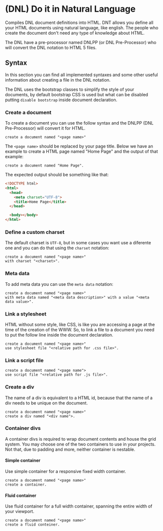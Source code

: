 # (DNL) Do it in Natural Language

Compiles DNL document definitions into HTML. DNT allows you define all your
HTML documents using natural language, like english. The people who create the
document don't need any type of knowledge about HTML.

The DNL have a pre-processor named DNLPP (or DNL Pre-Processor) who will
convert the DNL notation to HTML 5 files.

## Syntax

In this section you can find all implemented syntaxes and some other useful
information about creating a file in the DNL notation.

The DNL uses the bootstrap classes to simplify the style of your documents,
by default bootstrap CSS is used but what can be disabled putting
`disable bootstrap` inside document declaration.

### Create a document
To create a document you can use the follow syntax and the DNLPP
(DNL Pre-Processor) will convert it for HTML.

```
create a document named "<page name>"
```

The `<page name>` should be replaced by your page title.
Below we have an example to create a HTML page named "Home Page" and the output
of that example:

```
create a document named "Home Page".
```

The expected output should be something like that:

```HTML
<!DOCTYPE html>
<html>
  <head>
    <meta charset="UTF-8">
    <title>Home Page</title>
  </head>

  <body></body>
</html>
```

### Define a custom charset
The default charset is `UTF-8`, but in some cases you want use a diferente one
and you can do that using the `charset` notation:

```
create a document named "<page name>"
with charset "<charset>".
```

### Meta data
To add meta data you can use the `meta data` notation:

```
create a document named "<page name>"
with meta data named "<meta data description>" with a value "<meta data value>".
```

### Link a stylesheet
HTML without some style, like CSS, is like you are accessing a page at the time
of the creation of the WWW. So, to link a file to a document you need to
put the follow line inside the document declaration.

```
create a document named "<page name>"
use stylesheet file "<relative path for .css file>".
```

### Link a script file

```
create a document named "<page name">
use script file "<relative path for .js file>".
```

### Create a div
The name of a div is equivalent to a HTML id, because that the name of a div
needs to be unique on the document.

```
create a document named "<page name>"
create a div named "<div name">.
```

### Container divs
A container divs is required to wrap document contents and house the grid system.
You may choose one of the two containers to use in your projects. Not that,
due to padding and more, neither container is nestable.

#### Simple container
Use simple container for a responsive fixed width container.

```
create a document named "<page name>"
create a container.
```

#### Fluid container
Use fluid container for a full width container, spanning the entire width of
your viewport.

```
create a document named "<page name>"
create a fluid conteiner.
```
